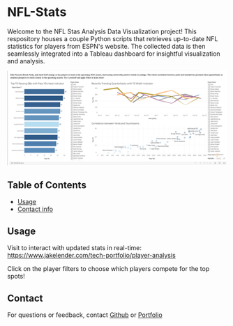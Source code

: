 # NFL-Stats
Welcome to the NFL Stas Analysis Data Visualization project! This respository houses a couple Python scripts that retrieves up-to-date NFL statistics for players from ESPN's website. The collected data is then seamlessly integrated into a Tableau dashboard for insightful visualization and analysis.

![Tableau Passer Analysis Dashboard](GithubPasser.jpeg)


## Table of Contents
- [Usage](#usage)
- [Contact info](#contact)

## Usage
Visit to interact with updated stats in real-time: https://www.jakelender.com/tech-portfolio/player-analysis

Click on the player filters to choose which players compete for the top spots!

## Contact
For questions or feedback, contact [Github](https://github.com/JacobLender) or [Portfolio](https://www.jakelender.com/aboutme)

